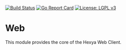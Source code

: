 [![Build Status](https://travis-ci.com/gleke/web.svg?branch=master)](https://travis-ci.com/gleke/web)
[![Go Report Card](https://goreportcard.com/badge/gleke/web)](https://goreportcard.com/report/gleke/web)
[![License: LGPL v3](https://img.shields.io/badge/License-LGPL%20v3-blue.svg)](https://www.gnu.org/licenses/lgpl-3.0)

# Web

This module provides the core of the Hexya Web Client.
